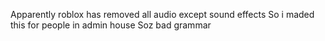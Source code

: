 Apparently roblox has removed all audio except sound effects
So i maded this for people in admin house
Soz bad grammar
